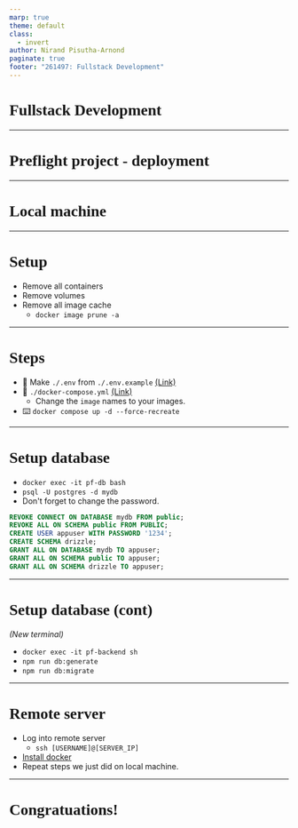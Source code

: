 ```yaml
---
marp: true
theme: default
class:
  - invert
author: Nirand Pisutha-Arnond
paginate: true
footer: "261497: Fullstack Development"
---
```


<style>
@import url('https://fonts.googleapis.com/css2?family=Prompt:ital,wght@0,100;0,300;0,400;0,700;1,100;1,300;1,400;1,700&display=swap');

    :root {
    font-family: Prompt;
    --hl-color: #D57E7E;
}
h1 {
  font-family: Prompt
}
</style>

# Fullstack Development

---

# Preflight project - deployment

---

# Local machine

---

# Setup

- Remove all containers
- Remove volumes
- Remove all image cache
  - `docker image prune -a`

---

# Steps

- 💾 Make `./.env` from `./.env.example` [(Link)](https://github.com/fullstack-67/pf-deploy/blob/main/.env.example)
- 💾 `./docker-compose.yml` [(Link)](https://github.com/fullstack-67/pf-deploy/blob/main/docker-compose.yml)
  - Change the `image` names to your images.
- ⌨️ `docker compose up -d --force-recreate`

---

# Setup database

- `docker exec -it pf-db bash`
- `psql -U postgres -d mydb`
- Don't forget to change the password.

```sql
REVOKE CONNECT ON DATABASE mydb FROM public;
REVOKE ALL ON SCHEMA public FROM PUBLIC;
CREATE USER appuser WITH PASSWORD '1234';
CREATE SCHEMA drizzle;
GRANT ALL ON DATABASE mydb TO appuser;
GRANT ALL ON SCHEMA public TO appuser;
GRANT ALL ON SCHEMA drizzle TO appuser;
```

---

# Setup database (cont)

_(New terminal)_

- `docker exec -it pf-backend sh`
- `npm run db:generate`
- `npm run db:migrate`

---

# Remote server

- Log into remote server
  - `ssh [USERNAME]@[SERVER_IP]`
- [Install docker](https://docs.docker.com/engine/install/ubuntu/)
- Repeat steps we just did on local machine.

---

# Congratuations!
